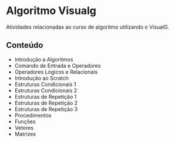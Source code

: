 # Algoritmo Visualg
Atividades relacionadas ao curso de algoritmo utilizando o VisualG.
## Conteúdo
* Introdução a Algoritmos
* Comando de Entrada e Operadores
* Operadores Lógicos e Relacionais
* Introdução ao Scratch
* Estruturas Condicionais 1
* Estruturas Condicionais 2
* Estruturas de Repetição 1
* Estruturas de Repetição 2
* Estruturas de Repetição 3
* Procedimentos
* Funções
* Vetores
* Matrizes
